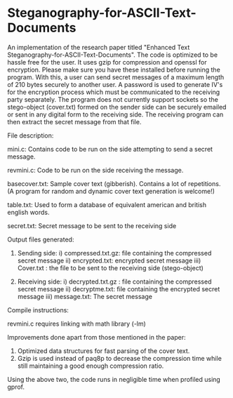 Steganography-for-ASCII-Text-Documents
======================================

An implementation of the research paper titled "Enhanced Text Steganography-for-ASCII-Text-Documents". The code is optimized to be hassle free for the user. It uses gzip for compression and openssl for encryption. Please make sure you have these installed before running the program. With this, a user can send secret messages of a maximum length of 210 bytes securely to another user. A password is used to generate IV's for the encryption process which must be communicated to the receiving party separately. The program does not currently support sockets so the stego-object (cover.txt) formed on the sender side can be securely emailed or sent in any digital form to the receiving side. The receiving program can then extract the secret message from that file.

File description:

mini.c: Contains code to be run on the side attempting to send a secret message.

revmini.c: Code to be run on the side receiving the message.

basecover.txt: Sample cover text (gibberish). Contains a lot of repetitions. (A program for random and dynamic cover text generation is welcome!)

table.txt: Used to form a database of equivalent american and british english words.

secret.txt: Secret message to be sent to the receiving side

Output files generated:

1. Sending side:
    i) compressed.txt.gz: file containing the compressed secret message
    ii) encrypted.txt: encrypted secret message
    iii) Cover.txt : the file to be sent to the receiving side (stego-object)

2. Receiving side:
    i) decrypted.txt.gz : file containing the compressed secret message
    ii) decryptme.txt: file containing the encrypted secret message
    iii) message.txt: The secret message

Compile instructions:

revmini.c requires linking with math library (-lm)

Improvements done apart from those mentioned in the paper:

1. Optimized data structures for fast parsing of the cover text.
2. Gzip is used instead of paq8p to decrease the compression time while still maintaining a good enough compression ratio.

Using the above two, the code runs in negligible time when profiled using gprof.
